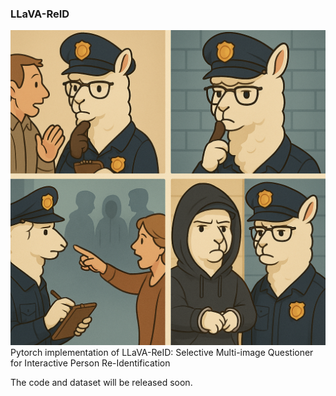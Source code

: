 ### LLaVA-ReID
![LLaVA-ReID](img/illustration.png)
Pytorch implementation of LLaVA-ReID: Selective Multi-image Questioner for Interactive Person Re-Identification

The code and dataset will be released soon.
